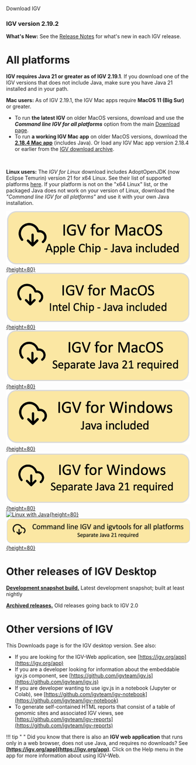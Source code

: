 <!---
The page title should not go in the menu
-->
<script src="../js/ua-parser.min.js"></script>
<script>
document.addEventListener("DOMContentLoaded", function os() {
    const parser = new UAParser()
    const osName = parser.getOS().name
    const cpu = parser.getCPU()

    let href = null
    let imgAlt = null
    let imgSrc = null

    if (osName.indexOf('Mac OS') !== -1) {
        // This is mac.
        // Note the following values did NOT identify M1 macs:
        //  * parser.getResult().cpu.architecture
        //  * window.navigator.platform
        //  * window.navigator.userAgent
        // Thus, the ugliness that follows:
        const w = document.createElement("canvas").getContext("webgl")
        const d = w.getExtension('WEBGL_debug_renderer_info')
        const g = d && w.getParameter(d.UNMASKED_RENDERER_WEBGL) || ""
        if (g.match(/Apple/)) {
            console.log("Apple Silicon")
            href = 'https://data.broadinstitute.org/igv/projects/downloads/2.19/IGV_MacApp_2.19.2_WithJava.zip'
            imgAlt = 'MacApp Apple with java'
            imgSrc = '../img/DownloadYMacWithJavaApple.png'
        } else {
            console.log("Apple Intel")
            href = "https://data.broadinstitute.org/igv/projects/downloads/2.19/IGV_MacAppIntel_2.19.2_WithJava.zip"
            imgAlt = "MacApp Intel with java"
            imgSrc = "../img/DownloadYMacWithJavaIntel.png"
        }
    } else if (osName.indexOf('Windows') !== -1 || cpu === 'amd64') {
        console.log("Windows")
        href = "https://data.broadinstitute.org/igv/projects/downloads/2.19/IGV_Win_2.19.2-WithJava-installer.exe"
        imgAlt = "Windows snapshot with java"
        imgSrc = "../img/DownloadYWindowsWithJava.png"
    } else if (osName.indexOf('Linux') !== -1 || osName.indexOf('Ubuntu') !== -1) {
        console.log("Linux")
        href = "https://data.broadinstitute.org/igv/projects/downloads/2.19/IGV_Linux_2.19.2_WithJava.zip"
        imgAlt = "Linux with Java"
        imgSrc = "../img/DownloadYLinuxWithJava.png"
    }

    if(href) {
        const cell = document.getElementById('download_container')
        const anchor = document.createElement("a")
        anchor.href = href
        const element = document.createElement("img")
        element.setAttribute("height", "80")
        element.setAttribute("alt", imgAlt)
        element.setAttribute("src", imgSrc)
        anchor.appendChild(element)
        cell.appendChild(anchor)
    }
    else {
        console.log("Platform not detected")
    }

})
</script>


<p class="page-title"> Download IGV </p>

### IGV version 2.19.2

<div id="download_container"></div>

**What's New:** See the [Release Notes](ReleaseNotes/2.19.x.md) for what's new in each IGV release.


# All platforms

**IGV requires Java 21 or greater as of IGV 2.19.1**. If you download one of the IGV versions that does not include Java, make sure you have Java 21 installed and in your path.

**Mac users:** As of IGV 2.19.1, the IGV Mac apps require **MacOS 11 (Big Sur)** or greater.
 
* To run **the latest IGV** on older MacOS versions, download and use the ***Command line IGV for all platforms*** option from the main [Download page](https://igv.org/doc/desktop/#DownloadPage/). 
* To run **a working IGV Mac app** on older MacOS versions, download the [**2.18.4 Mac app**](https://data.broadinstitute.org/igv/projects/downloads/2.18/IGV_MacApp_2.18.4_WithJava.zip) (includes Java). Or load any IGV Mac app version 2.18.4 or earlier from the [IGV download archive](https://data.broadinstitute.org/igv/projects/downloads/).
<br>

**Linux users:** The *IGV for Linux* download includes AdoptOpenJDK (now Eclipse Temurin) version 21 for x64 Linux. See their list of supported platforms [here](https://adoptium.net/supported-platforms/). If your platform is not on the "x64 Linux" list, or the packaged Java does not work on your version of Linux, download the *"Command line IGV for all platforms"* and use it with your own Java installation.
<br> 

[![MacApp Apple with java](img/DownloadYMacWithJavaApple.png){height=80}](https://data.broadinstitute.org/igv/projects/downloads/2.19/IGV_MacApp_2.19.2_WithJava.zip)
[![MacApp Intel with java](img/DownloadYMacWithJavaIntel.png){height=80}](https://data.broadinstitute.org/igv/projects/downloads/2.19/IGV_MacAppIntel_2.19.2_WithJava.zip)
[![MacApp no java](img/DownloadYMacNeedsJava21.png){height=80}](https://data.broadinstitute.org/igv/projects/downloads/2.19/IGV_MacApp_2.19.2.zip)
<br>
[![Windows snapshot with java](img/DownloadYWindowsWithJava.png){height=80}](https://data.broadinstitute.org/igv/projects/downloads/2.19/IGV_Win_2.19.2-WithJava-installer.exe)
[![Windows no java](img/DownloadYWindowsNoJava21.png){height=80}](https://data.broadinstitute.org/igv/projects/downloads/2.19/IGV_Win_2.19.2-installer.exe)
<br>
[![Linux with Java](img/DownloadYLinuxWithJava.png){height=80}](https://data.broadinstitute.org/igv/projects/downloads/2.19/IGV_Linux_2.19.2_WithJava.zip)
<br>
[![Command line no java](img/DownloadYCommandLineNoJava21.png){height=80}](https://data.broadinstitute.org/igv/projects/downloads/2.19/IGV_2.19.2.zip)

# Other releases of IGV Desktop

**[Development snapshot build.](DownloadSnapshot.md)** Latest development snapshot; built at least nightly

**[Archived releases.](https://data.broadinstitute.org/igv/projects/downloads/)** Old releases going back to IGV 2.0

# Other versions of IGV

This Downloads page is for the IGV desktop version. See also:

- If you are looking for the IGV-Web application, see [https://igv.org/app](https://igv.org/app)
- If you are a developer looking for information about the embeddable igv.js component,
  see [https://github.com/igvteam/igv.js](https://github.com/igvteam/igv.js)
- If you are developer wanting to use igv.js in a notebook (Jupyter or Colab),
  see [https://github.com/igvteam/igv-notebook](https://github.com/igvteam/igv-notebook)
- To generate self-contained HTML reports that consist of a table of genomic sites and associated IGV views,
  see [https://github.com/igvteam/igv-reports](https://github.com/igvteam/igv-reports)


!!! tip " "
    Did you know that there is also an **IGV web application** that runs only in a web browser, does not use Java, and requires no downloads? See **[https://igv.org/app](https://igv.org/app)**. Click on the Help menu in the app for more information about using IGV-Web.


